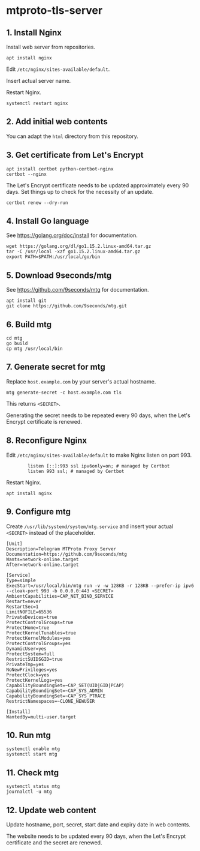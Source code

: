 # mtproto-tls-server 

## 1. Install Nginx

Install web server from repositories.

```
apt install nginx
```

Edit `/etc/nginx/sites-available/default`.

Insert actual server name.

Restart Nginx.

```
systemctl restart nginx
```

## 2. Add initial web contents

You can adapt the `html` directory from this repository.

## 3. Get certificate from Let's Encrypt

```
apt install certbot python-certbot-nginx
certbot --nginx
```

The Let's Encrypt certificate needs to be updated approximately every 90 days. Set things up to check for the necessity of an update.

```
certbot renew --dry-run
```

## 4. Install Go language

See https://golang.org/doc/install for documentation.

```
wget https://golang.org/dl/go1.15.2.linux-amd64.tar.gz
tar -C /usr/local -xzf go1.15.2.linux-amd64.tar.gz
export PATH=$PATH:/usr/local/go/bin
```

## 5. Download 9seconds/mtg 

See https://github.com/9seconds/mtg for documentation.

```
apt install git
git clone https://github.com/9seconds/mtg.git
```

## 6. Build mtg

```
cd mtg
go build
cp mtg /usr/local/bin
```

## 7. Generate secret for mtg

Replace `host.example.com` by your server's actual hostname.

```
mtg generate-secret -c host.example.com tls
```

This returns `<SECRET>`.

Generating the secret needs to be repeated every 90 days, when the Let's Encrypt certificate is renewed.

## 8. Reconfigure Nginx

Edit `/etc/nginx/sites-available/default` to make Nginx listen on port 993.

```
        listen [::]:993 ssl ipv6only=on; # managed by Certbot
        listen 993 ssl; # managed by Certbot
```

Restart Nginx.

```
apt install nginx
```

## 9. Configure mtg

Create `/usr/lib/systemd/system/mtg.service` and insert your actual `<SECRET>` instead of the placeholder. 

```
[Unit]
Description=Telegram MTProto Proxy Server
Documentation=https://github.com/9seconds/mtg
Wants=network-online.target
After=network-online.target

[Service]
Type=simple
ExecStart=/usr/local/bin/mtg run -v -w 128KB -r 128KB --prefer-ip ipv6 --cloak-port 993 -b 0.0.0.0:443 <SECRET>
AmbientCapabilities=CAP_NET_BIND_SERVICE
Restart=never
RestartSec=1
LimitNOFILE=65536
PrivateDevices=true
ProtectControlGroups=true
ProtectHome=true
ProtectKernelTunables=true
ProtectKernelModules=yes
ProtectControlGroups=yes
DynamicUser=yes
ProtectSystem=full
RestrictSUIDSGID=true
PrivateTmp=yes
NoNewPrivileges=yes
ProtectClock=yes
ProtectKernelLogs=yes
CapabilityBoundingSet=~CAP_SET(UID|GID|PCAP)
CapabilityBoundingSet=~CAP_SYS_ADMIN
CapabilityBoundingSet=~CAP_SYS_PTRACE
RestrictNamespaces=~CLONE_NEWUSER 

[Install]
WantedBy=multi-user.target
```

## 10. Run mtg

```
systemctl enable mtg
systemctl start mtg
```

## 11. Check mtg

```
systemctl status mtg
journalctl -u mtg
```

## 12. Update web content

Update hostname, port, secret, start date and expiry date in web contents.

The website needs to be updated every 90 days, when the Let's Encrypt certificate and the secret are renewed.
